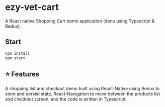 # ezy-vet-cart
A React native Shopping Cart demo application (done using Typescript & Redux).

## Start

```bash
npm install
npm start
```


## :star: Features

A shopping list and checkout demo built using  React-Native using Redux to store and persist state, React-Navigation to move
between the products list and checkout screen, and the code is written in Typescript.
